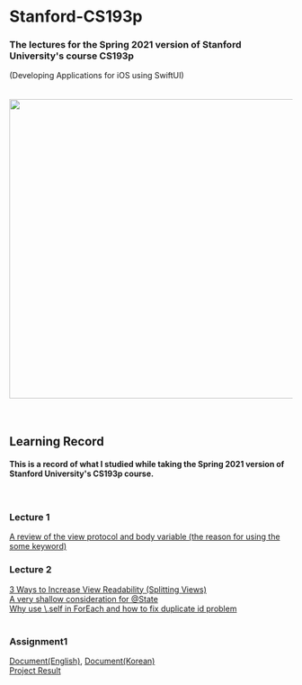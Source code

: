 # Stanford-CS193p

### The lectures for the Spring 2021 version of Stanford University's course CS193p <br/>
(Developing Applications for iOS using SwiftUI)
<br/><br/><br/>
<img width="532" src="https://user-images.githubusercontent.com/53016167/157404408-c6ec92e9-460a-49a7-b530-a67d24ae97ff.png">
<br/><br/><br/>
## Learning Record
#### This is a record of what I studied while taking the Spring 2021 version of Stanford University's CS193p course.
<br/>

### Lecture 1
[A review of the view protocol and body variable (the reason for using the some keyword)](https://hasensprung.tistory.com/129)<br/>
### Lecture 2
[3 Ways to Increase View Readability (Splitting Views)](https://hasensprung.tistory.com/131)<br/>
[A very shallow consideration for @State](https://hasensprung.tistory.com/85)<br/>
[Why use \\.self in ForEach and how to fix duplicate id problem](https://hasensprung.tistory.com/133)<br/>
<br/>

### Assignment1
[Document(English)](https://cs193p.sites.stanford.edu/sites/g/files/sbiybj16636/files/media/file/assignment_1.pdf), [Document(Korean)](Assignment/assignment1.md)<br/>
[Project Result](https://github.com/feldblume5263/Stanford-CS193p/tree/main/Assignment/assignment1)<br/>


